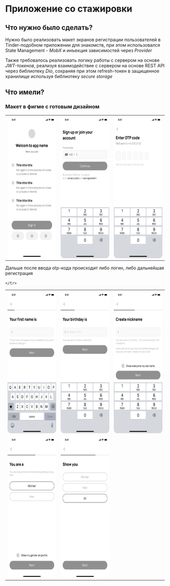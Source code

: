 # Приложение со стажировки

## Что нужно было сделать?

Нужно было реализовать макет экранов регистрации пользователей в Tinder-подобном приложении для знакомств, при этом использовался State Management - *MobX* и инъекция зависимостей через *Provider*

Также требовалось реализовать логику работы с сервером на основе *JWT-токенов*, реализуя взаимодействие с сервером на основе REST API через библиотеку *Dio*, сохраняя при этом refresh-токен в защищенное хранилище используя библиотеку *secure storage*

## Что имели?

### Макет в фигме с готовым дизайном


<table>
    <tr>
    <td><img src="readme_assets/1_start_screen.png" width=270 height=450></td>
    <td><img src="readme_assets/2_phone_number.png" width=270 height=450></td>
    <td><img src="readme_assets/3_OTP_code.png" width=270 height=450></td>
</tr>
</table>
<!-- ![Start screen](readme_assets/1_start_screen.png)
 ![Phone number](readme_assets/2_phone_number.png)
![OTP](readme_assets/3_OTP_code.png) -->

Дальше после ввода otp-кода происходит либо логин, либо дальнейшая регистрация


<table>
    <tr>
        <td><img src="readme_assets/4_your_first_name_is.png" width=270 height=450></td>
        <td><img src="readme_assets/5_your_birthday_is.png" width=270 height=450></td>
        <td><img src="readme_assets/6_your_nickname.png" width=270 height=450></td>
    </tr>
    <tr>
        <td><img src="readme_assets/7_you_are_a.png" width=270 height=450></td>
        <td><img src="readme_assets/8_show_you.png" width=270 height=450></td>

    </tr>
</table>
<!-- ![first name](readme_assets/4_your_first_name_is.png)
![birthday](readme_assets/5_your_birthday_is.png)
![nickname](readme_assets/6_your_nickname.png)
![u r](readme_assets/7_you_are_a.png)
![show u](readme_assets/8_show_you.png) -->

